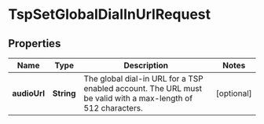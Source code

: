 

# TspSetGlobalDialInUrlRequest


## Properties

| Name | Type | Description | Notes |
|------------ | ------------- | ------------- | -------------|
|**audioUrl** | **String** | The global dial-in URL for a TSP enabled account. The URL must be valid with a max-length of 512 characters. |  [optional] |



